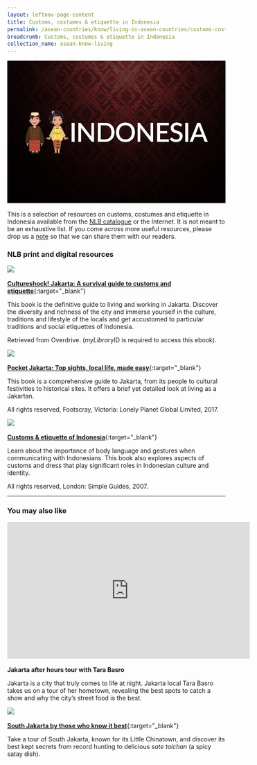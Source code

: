 ```yaml
---
layout: leftnav-page-content
title: Customs, costumes & etiquette in Indonesia
permalink: /asean-countries/know/living-in-asean-countries/customs-costumes-etiquette-in-indonesia/
breadcrumb: Customs, costumes & etiquette in Indonesia
collection_name: asean-know-living
---
```


<img src="/images/asean-living/Customs-Indonesia.jpg" alt="Customs in Indonesia banner" style="width:800px;" />

This is a selection of resources on customs, costumes and etiquette in Indonesia available from the  [NLB catalogue](http://catalogue.nlb.gov.sg/) or the Internet.  It is not meant to be an exhaustive list. If you come across more useful resources, please drop us a [note](https://www.eyeonasia.gov.sg/contact-us/) so that we can share them with our readers.

### **NLB print and digital resources**

<img src="/images/book-covers/Cultureshock-Jakarta-A-survival-guide-to-customs-and-etiquette.jpg" style="width:150px;" />

[**Cultureshock! Jakarta: A survival guide to customs and etiquette**](https://singapore.libraryreserve.com/10/50/en/ContentDetails.htm?id=2153BA72-BC54-4781-AF08-51A2CF6901A4){:target="_blank"}

This book is the definitive guide to living and working in Jakarta. Discover the diversity and richness of the city and immerse yourself in the culture, traditions and lifestyle of the locals and get accustomed to particular traditions and social etiquettes of Indonesia.

Retrieved from Overdrive. (*myLibra*ryID is required to access this ebook).

<img src="/images/book-covers/Pocket-Jakarta-Top-sights-local-life-made-easy.png" style="width:150px;" />

[**Pocket Jakarta: Top sights, local life, made easy**](http://eservice.nlb.gov.sg/item_holding.aspx?bid=202942171){:target="_blank"}

This book is a comprehensive guide to Jakarta, from its people to cultural festivities to historical sites. It offers a brief yet detailed look at living as a Jakartan.

All rights reserved, Footscray, Victoria: Lonely Planet Global Limited, 2017.

<img src="/images/book-covers/Customs-etiquette-of-Indonesia.jpg" style="width:150px;" />

[**Customs & etiquette of Indonesia**](http://eservice.nlb.gov.sg/item_holding.aspx?bid=12864384){:target="_blank"}

Learn about the importance of body language and gestures when communicating with Indonesians. This book also explores aspects of customs and dress that play significant roles in Indonesian culture and identity.

All rights reserved, London: Simple Guides, 2007.

---

### **You may also like**

<div class="bp-youtube">
<iframe width="560" height="315" src="https://www.youtube.com/embed/N0w3eakSCik" frameborder="0" allow="accelerometer; autoplay; encrypted-media; gyroscope; picture-in-picture" allowfullscreen></iframe>
</div>

**Jakarta after hours tour with Tara Basro**

Jakarta is a city that truly comes to life at night. Jakarta local Tara Basro takes us on a tour of her hometown, revealing the best spots to catch a show and why the city’s street food is the best.

<img src="/images/resources/Article 3.jpg" style="width:180px;" />

[**South Jakarta by those who know it best**](https://video.vice.com/en_id/video/down-south/59b0b74bdd8f9ba15752dea3){:target="_blank"}

Take a tour of South Jakarta, known for its Little Chinatown, and discover its best kept secrets from record hunting to delicious *sate taichan* (a spicy satay dish).